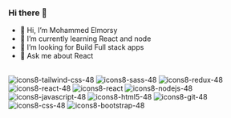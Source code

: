 ### Hi there 👋

- 🔭 Hi, I’m Mohammed Elmorsy
- 🌱 I’m currently learning React and node
- 🤔 I’m looking for Build Full stack apps 
- 💬 Ask me about React <br></br>

![icons8-tailwind-css-48](https://github.com/Mohammed-Elsayed-Elmorsy/Mohammed-Elsayed-Elmorsy/assets/124476206/ef0cec85-2313-4583-ae1d-30b573f1ecdf)
![icons8-sass-48](https://github.com/Mohammed-Elsayed-Elmorsy/Mohammed-Elsayed-Elmorsy/assets/124476206/a5a2f2c2-ef78-4192-b93c-6ada0ac98089)
![icons8-redux-48](https://github.com/Mohammed-Elsayed-Elmorsy/Mohammed-Elsayed-Elmorsy/assets/124476206/fa672cc6-7b97-4a9c-9c6c-20216019bac2)
![icons8-react-48](https://github.com/Mohammed-Elsayed-Elmorsy/Mohammed-Elsayed-Elmorsy/assets/124476206/25945b3d-0922-4d8f-91c4-0423b6ac88db)
![icons8-react](https://github.com/Mohammed-Elsayed-Elmorsy/Mohammed-Elsayed-Elmorsy/assets/124476206/c0df4eb3-7436-427e-90b5-964ade1d6e2a)
![icons8-nodejs-48](https://github.com/Mohammed-Elsayed-Elmorsy/Mohammed-Elsayed-Elmorsy/assets/124476206/9c9a5e27-ab3f-40b2-96bd-558f0ca236b5)
![icons8-javascript-48](https://github.com/Mohammed-Elsayed-Elmorsy/Mohammed-Elsayed-Elmorsy/assets/124476206/d0fadfe7-3820-4ed2-b4a6-ec23cf1d11aa)
![icons8-html5-48](https://github.com/Mohammed-Elsayed-Elmorsy/Mohammed-Elsayed-Elmorsy/assets/124476206/4e475bf9-1c28-4509-a253-413089ea864f)
![icons8-git-48](https://github.com/Mohammed-Elsayed-Elmorsy/Mohammed-Elsayed-Elmorsy/assets/124476206/4e6a2b7e-1dc4-48fc-b5e1-07bb023d8d3a)
![icons8-css-48](https://github.com/Mohammed-Elsayed-Elmorsy/Mohammed-Elsayed-Elmorsy/assets/124476206/e0f52339-0154-468b-bdb9-980d96bd41a2)
![icons8-bootstrap-48](https://github.com/Mohammed-Elsayed-Elmorsy/Mohammed-Elsayed-Elmorsy/assets/124476206/3c5cba8e-f5a6-4e66-a50a-5166060009d4)
